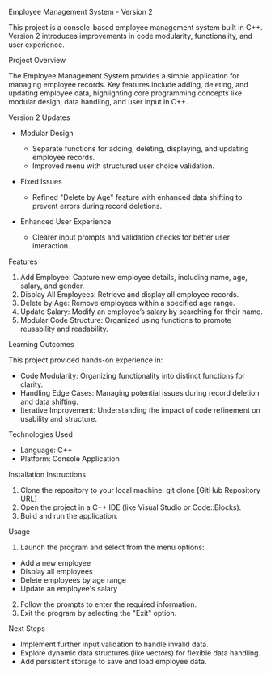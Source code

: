 Employee Management System - Version 2

This project is a console-based employee management system built in C++. Version 2 introduces improvements in code modularity, functionality, and user experience.

Project Overview

The Employee Management System provides a simple application for managing employee records. Key features include adding, deleting, and updating employee data, highlighting core programming concepts like modular design, data handling, and user input in C++.

Version 2 Updates

- Modular Design  
  - Separate functions for adding, deleting, displaying, and updating employee records.
  - Improved menu with structured user choice validation.

- Fixed Issues  
  - Refined "Delete by Age" feature with enhanced data shifting to prevent errors during record deletions.

- Enhanced User Experience  
  - Clearer input prompts and validation checks for better user interaction.

Features

1. Add Employee: Capture new employee details, including name, age, salary, and gender.
2. Display All Employees: Retrieve and display all employee records.
3. Delete by Age: Remove employees within a specified age range.
4. Update Salary: Modify an employee’s salary by searching for their name.
5. Modular Code Structure: Organized using functions to promote reusability and readability.

Learning Outcomes

This project provided hands-on experience in:
- Code Modularity: Organizing functionality into distinct functions for clarity.
- Handling Edge Cases: Managing potential issues during record deletion and data shifting.
- Iterative Improvement: Understanding the impact of code refinement on usability and structure.

Technologies Used

- Language: C++
- Platform: Console Application

Installation Instructions

1. Clone the repository to your local machine: git clone [GitHub Repository URL]
2. Open the project in a C++ IDE (like Visual Studio or Code::Blocks).
3. Build and run the application.

Usage

1. Launch the program and select from the menu options:
- Add a new employee
- Display all employees
- Delete employees by age range
- Update an employee's salary
2. Follow the prompts to enter the required information.
3. Exit the program by selecting the "Exit" option.

Next Steps

- Implement further input validation to handle invalid data.
- Explore dynamic data structures (like vectors) for flexible data handling.
- Add persistent storage to save and load employee data.






